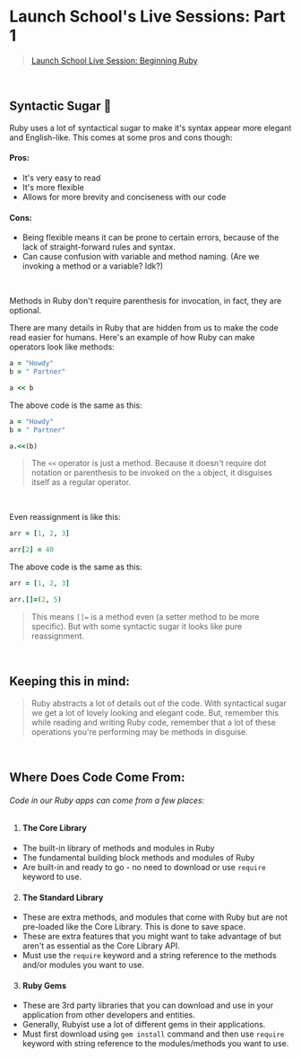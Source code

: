 # Launch School's Live Sessions: Part 1
> [Launch School Live Session: Beginning Ruby](https://launchschool.medium.com/launch-school-live-session-beginning-ruby-c6432494ab34)

<br>

## Syntactic Sugar 🍭

Ruby uses a lot of syntactical sugar to make it's syntax appear more elegant and English-like.
This comes at some pros and cons though:
#### Pros:
- It's very easy to read
- It's more flexible
- Allows for more brevity and conciseness with our code
#### Cons:
- Being flexible means it can be prone to certain errors, because of the lack of straight-forward rules and syntax.
- Can cause confusion with variable and method naming. (Are we invoking a method or a variable? Idk?)

<br>

Methods in Ruby don't require parenthesis for invocation, in fact, they are optional.</br>

There are many details in Ruby that are hidden from us to make the code read easier for humans. 
Here's an example of how Ruby can make operators look like methods:
```ruby
a = "Howdy"
b = " Partner"

a << b
```
The above code is the same as this:
```ruby
a = "Howdy"
b = " Partner"

a.<<(b)
```
> The `<<` operator is just a method. 
> Because it doesn't require dot notation or parenthesis to be invoked on the `a` object, it disguises itself as a regular operator.
<br>

Even reassignment is like this:
```ruby
arr = [1, 2, 3]

arr[2] = 40
```
The above code is the same as this:
```ruby
arr = [1, 2, 3]

arr.[]=(2, 5)
```
> This means `[]=` is a method even (a setter method to be more specific). 
> But with some syntactic sugar it looks like pure reassignment. 
<br>

## Keeping this in mind:

> Ruby abstracts a lot of details out of the code. With syntactical sugar we get a lot of lovely looking and elegant code.
> But, remember this while reading and writing Ruby code, remember that a lot of these operations you're performing may be methods in disguise.
<br>

## Where Does Code Come From:
###### Code in our Ruby apps can come from a few places:
1. #### The Core Library
  - The built-in library of methods and modules in Ruby
  - The fundamental building block methods and modules of Ruby
  - Are built-in and ready to go - no need to download or use `require` keyword to use.
2. #### The Standard Library
  - These are extra methods, and modules that come with Ruby but are not pre-loaded like the Core Library. This is done to save space.
  - These are extra features that you might want to take advantage of but aren't as essential as the Core Library API.
  - Must use the `require` keyword and a string reference to the methods and/or modules you want to use.
3. #### Ruby Gems
  - These are 3rd party libraries that you can download and use in your application from other developers and entities.
  - Generally, Rubyist use a lot of different gems in their applications.
  - Must first download using `gem install` command and then use `require` keyword with string reference to the modules/methods you want to use.
<br>




